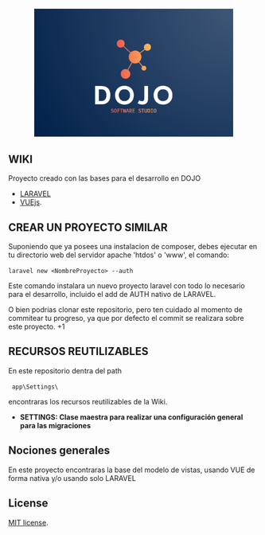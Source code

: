 <p align="center"><img src="./logo.png" width="400"></p>

## WIKI

Proyecto creado con las bases para el desarrollo en DOJO

- [LARAVEL](http://laravel.com)
- [VUEjs](https://vuejs.org).

## CREAR UN PROYECTO SIMILAR

Suponiendo que ya posees una instalacion de composer, debes ejecutar en tu directorio web del servidor apache 'htdos' o 'www', el comando:

``laravel new <NombreProyecto> --auth``


Este comando instalara un nuevo proyecto laravel con todo lo necesario para el desarrollo, incluido el add de AUTH nativo de LARAVEL.

O bien podrias clonar este repositorio, pero ten cuidado al momento de commitear tu progreso, ya que por defecto el commit se realizara sobre este proyecto. +1



## RECURSOS REUTILIZABLES

En este repositorio dentra del path

`` app\Settings\``

encontraras los recursos reutilizables de la Wiki.
- **SETTINGS: Clase maestra para realizar una configuración general para las migraciones**

## Nociones generales

En este proyecto encontraras la base del modelo de vistas, usando VUE de forma nativa y/o usando solo LARAVEL

## License

[MIT license](https://opensource.org/licenses/MIT).
